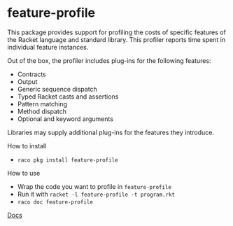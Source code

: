 feature-profile
===============

This package provides support for profiling the costs of specific
features of the Racket language and standard library. This profiler
reports time spent in individual feature instances.

Out of the box, the profiler includes plug-ins for the following features:

* Contracts
* Output
* Generic sequence dispatch
* Typed Racket casts and assertions
* Pattern matching
* Method dispatch
* Optional and keyword arguments

Libraries may supply additional plug-ins for the features they introduce.

How to install
* `raco pkg install feature-profile`


How to use
* Wrap the code you want to profile in `feature-profile`
* Run it with `racket -l feature-profile -t program.rkt`
* `raco doc feature-profile`


[Docs](http://pkg-build.racket-lang.org/doc/feature-profile@feature-profile/index.html)
